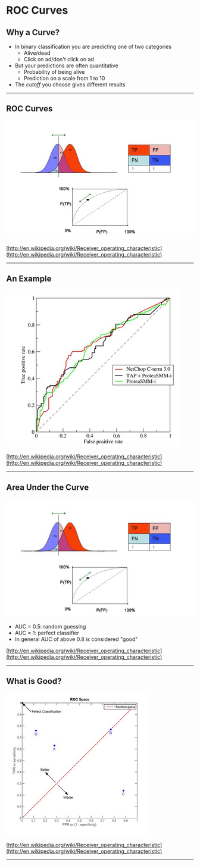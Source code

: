 # ROC Curves



## Why a Curve?

- In binary classification you are predicting one of two categories
    - Alive/dead
    - Click on ad/don't click on ad
- But your predictions are often quantitative
    - Probability of being alive
    - Prediction on a scale from 1 to 10
- The _cutoff_ you choose gives different results

---

## ROC Curves

![](ROC.JPG)

[http://en.wikipedia.org/wiki/Receiver_operating_characteristic](http://en.wikipedia.org/wiki/Receiver_operating_characteristic)

---

## An Example

![](ROCExample.JPG)

[http://en.wikipedia.org/wiki/Receiver_operating_characteristic](http://en.wikipedia.org/wiki/Receiver_operating_characteristic)

---

## Area Under the Curve

![](ROC.JPG)

- AUC = 0.5: random guessing
- AUC = 1: perfect classifier
- In general AUC of above 0.8 is considered "good"

[http://en.wikipedia.org/wiki/Receiver_operating_characteristic](http://en.wikipedia.org/wiki/Receiver_operating_characteristic)

---

## What is Good?

![](whatgood.JPG)

[http://en.wikipedia.org/wiki/Receiver_operating_characteristic](http://en.wikipedia.org/wiki/Receiver_operating_characteristic)

---

